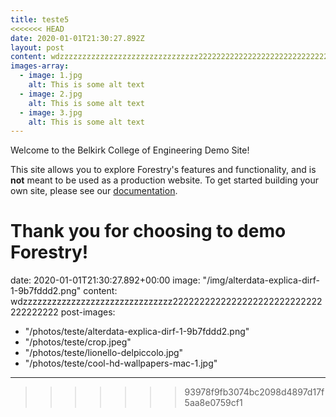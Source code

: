 ```yaml
---
title: teste5
<<<<<<< HEAD
date: 2020-01-01T21:30:27.892Z
layout: post
content: wdzzzzzzzzzzzzzzzzzzzzzzzzzzzzzzz2222222222222222222222222222222222222
images-array:
  - image: 1.jpg
    alt: This is some alt text
  - image: 2.jpg
    alt: This is some alt text
  - image: 3.jpg
    alt: This is some alt text
---
```


Welcome to the Belkirk College of Engineering Demo Site!

This site allows you to explore Forestry's features and functionality, and is **not** meant to be used as a production website. To get started building your own site, please see our [documentation](https://forestry.io/docs/).

Thank you for choosing to demo Forestry!
=======
date: 2020-01-01T21:30:27.892+00:00
image: "/img/alterdata-explica-dirf-1-9b7fddd2.png"
content: wdzzzzzzzzzzzzzzzzzzzzzzzzzzzzzzz2222222222222222222222222222222222222
post-images:
- "/photos/teste/alterdata-explica-dirf-1-9b7fddd2.png"
- "/photos/teste/crop.jpeg"
- "/photos/teste/lionello-delpiccolo.jpg"
- "/photos/teste/cool-hd-wallpapers-mac-1.jpg"

---
>>>>>>> 93978f9fb3074bc2098d4897d17f5aa8e0759cf1
